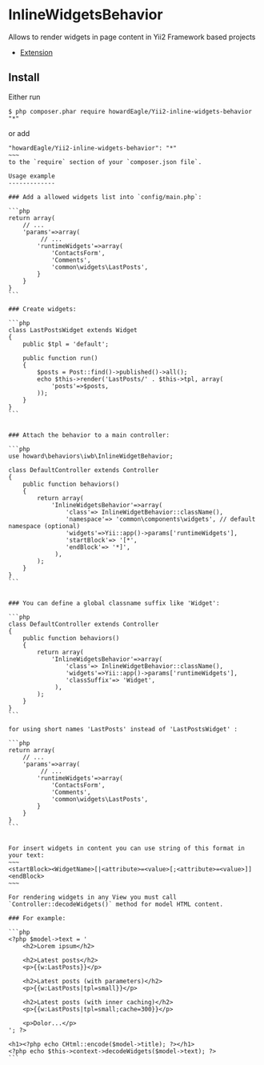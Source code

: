 InlineWidgetsBehavior
==========================
Allows to render widgets in page content in Yii2 Framework based projects

- [Extension](soon)

Install
------------

Either run
~~~
$ php composer.phar require howardEagle/Yii2-inline-widgets-behavior "*"
~~~
or add
~~~~
"howardEagle/Yii2-inline-widgets-behavior": "*"
~~~
to the `require` section of your `composer.json file`.

Usage example
-------------

### Add a allowed widgets list into `config/main.php`:

```php
return array(
    // ...
    'params'=>array(
         // ...
        'runtimeWidgets'=>array(
            'ContactsForm',
            'Comments',
            'common\widgets\LastPosts',
        }
    }
}
```

### Create widgets:

```php
class LastPostsWidget extends Widget
{
    public $tpl = 'default';

    public function run()
    {
        $posts = Post::find()->published()->all();
        echo $this->render('LastPosts/' . $this->tpl, array(
            'posts'=>$posts,
        ));
    }
}
```


### Attach the behavior to a main controller:

```php
use howard\behaviors\iwb\InlineWidgetBehavior;

class DefaultController extends Controller
{
    public function behaviors()
    {
        return array(
            'InlineWidgetsBehavior'=>array(
                'class'=> InlineWidgetBehavior::className(),
                'namespace'=> 'common\components\widgets', // default namespace (optional)               
                'widgets'=>Yii::app()->params['runtimeWidgets'],
                'startBlock'=> '[*',
                'endBlock'=> '*]',
             ),
        );
    }
}
```


### You can define a global classname suffix like 'Widget':

```php
class DefaultController extends Controller
{
    public function behaviors()
    {
        return array(
            'InlineWidgetsBehavior'=>array(
                'class'=> InlineWidgetBehavior::className(),
                'widgets'=>Yii::app()->params['runtimeWidgets'],
                'classSuffix'=> 'Widget',
             ),
        );
    }
}
```

for using short names 'LastPosts' instead of 'LastPostsWidget' :

```php
return array(
    // ...
    'params'=>array(
         // ...
        'runtimeWidgets'=>array(
            'ContactsForm',
            'Comments',
            'common\widgets\LastPosts',
        }
    }
}
```


For insert widgets in content you can use string of this format in your text:
~~~
<startBlock><WidgetName>[|<attribute>=<value>[;<attribute>=<value>]]<endBlock>
~~~

For rendering widgets in any View you must call `Controller::decodeWidgets()` method for model HTML content. 

### For example:

```php
<?php $model->text = '
    <h2>Lorem ipsum</h2>
 
    <h2>Latest posts</h2>
    <p>{{w:LastPosts}}</p>
 
    <h2>Latest posts (with parameters)</h2>
    <p>{{w:LastPosts|tpl=small}}</p>
 
    <h2>Latest posts (with inner caching)</h2>
    <p>{{w:LastPosts|tpl=small;cache=300}}</p>
 
    <p>Dolor...</p>
'; ?>
 
<h1><?php echo CHtml::encode($model->title); ?></h1>
<?php echo $this->context->decodeWidgets($model->text); ?>
```
